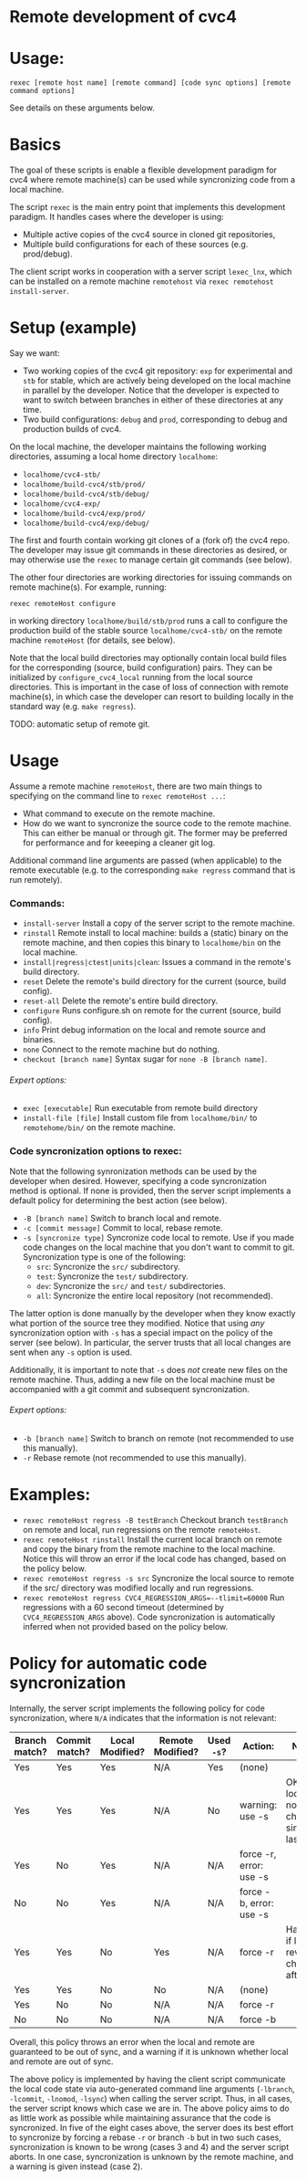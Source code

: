 # Remote development of cvc4

# Usage:

`rexec [remote host name] [remote command] [code sync options] [remote command options]`

See details on these arguments below.

# Basics

The goal of these scripts is enable a flexible development paradigm for cvc4
where remote machine(s) can be used while syncronizing code from a local
machine.

The script `rexec` is the main entry point that implements this development
paradigm. It handles cases where the developer is using:
- Multiple active copies of the cvc4 source in cloned git repositories,
- Multiple build configurations for each of these sources (e.g. prod/debug).

The client script works in cooperation with a server script `lexec_lnx`, which
can be installed on a remote machine `remotehost` via `rexec remotehost install-server`.

# Setup (example)

Say we want:

* Two working copies of the cvc4 git repository: `exp` for experimental and `stb`
for stable, which are actively being developed on the local machine in
parallel by the developer. Notice that the developer is expected to want to
switch between branches in either of these directories at any time.
* Two build configurations: `debug` and `prod`, corresponding to debug
and production builds of cvc4.

On the local machine, the developer maintains the following working directories,
assuming a local home directory `localhome`:

* `localhome/cvc4-stb/`
* `localhome/build-cvc4/stb/prod/`
* `localhome/build-cvc4/stb/debug/`
* `localhome/cvc4-exp/`
* `localhome/build-cvc4/exp/prod/`
* `localhome/build-cvc4/exp/debug/`

The first and fourth contain working git clones of a (fork of) the cvc4 repo. 
The developer may issue git commands in these directories as desired, or
may otherwise use the `rexec` to manage certain git commands (see below).

The other four directories are working directories for issuing commands on
remote machine(s). For example, running:

`rexec remoteHost configure`

in working directory `localhome/build/stb/prod` runs a call to configure the
production build of the stable source `localhome/cvc4-stb/` on the remote
machine `remoteHost` (for details, see below).

Note that the local build directories may optionally contain local build files
for the corresponding (source, build configuration) pairs. They can be
initialized by `configure_cvc4_local` running from the local source directories.
This is important in the case of loss of connection with remote machine(s), in
which case the developer can resort to building locally in the standard way
(e.g. `make regress`).

TODO: automatic setup of remote git.

# Usage

Assume a remote machine `remoteHost`, there are two main things to specifying
on the command line to `rexec remoteHost ...`:

* What command to execute on the remote machine.
* How do we want to syncronize the source code to the remote machine. This can
either be manual or through git. The former may be preferred for performance
and for keeeping a cleaner git log.

Additional command line arguments are passed (when applicable) to the remote
executable (e.g. to the corresponding `make regress` command that is run
remotely).

### Commands:

* `install-server`
Install a copy of the server script to the remote machine.
* `rinstall`
Remote install to local machine: builds a (static) binary on the remote machine,
and then copies this binary to `localhome/bin` on the local machine.
* `install|regress|ctest|units|clean`: 
Issues a command in the remote's build directory.
* `reset`
Delete the remote's build directory for the current (source, build config).
* `reset-all`
Delete the remote's entire build directory.
* `configure`
Runs configure.sh on remote for the current (source, build config).
* `info`
Print debug information on the local and remote source and binaries.
* `none`
Connect to the remote machine but do nothing.
* `checkout [branch name]`
Syntax sugar for `none -B [branch name]`.

###### Expert options:

* `exec [executable]`
Run executable from remote build directory
* `install-file [file]`
Install custom file from `localhome/bin/` to `remotehome/bin/` on the remote machine.

### Code syncronization options to rexec:

Note that the following synronization methods can be used by the developer
when desired. However, specifying a code syncronization method is optional.
If none is provided, then the server script implements a default policy
for determining the best action (see below).

* `-B [branch name]`
Switch to branch local and remote.
* `-c [commit message]`
Commit to local, rebase remote.
* `-s [syncronize type]`
Syncronize code local to remote. Use if you made code changes on the local machine that you don't want to commit to git.
Syncronization type is one of the following:
  - `src`: Syncronize the `src/` subdirectory.
  - `test`: Syncronize the `test/` subdirectory.
  - `dev`: Syncronize the `src/` and `test/` subdirectories.
  - `all`: Syncronize the entire local repository (not recommended).

The latter option is done manually by the developer when they know exactly
what portion of the source tree they modified.
Notice that using *any* syncronization option with `-s` has a special impact on
the policy of the server (see below). In particular, the server trusts that
all local changes are sent when any `-s` option is used.

Additionally, it is important to note that `-s` does *not* create new files
on the remote machine. Thus, adding a new file on the local machine must be
accompanied with a git commit and subsequent syncronization.

###### Expert options:

* `-b [branch name]`
Switch to branch on remote (not recommended to use this manually).
* `-r`
Rebase remote (not recommended to use this manually).

# Examples:

* `rexec remoteHost regress -B testBranch`
Checkout branch `testBranch` on remote and local, run regressions on the remote `remoteHost`.
* `rexec remoteHost rinstall`
Install the current local branch on remote and copy the binary from the remote machine to the local machine. Notice this will throw an error if the local code has changed, based on the policy below.
* `rexec remoteHost regress -s src`
Syncronize the local source to remote if the src/ directory was modified locally and run regressions.
* `rexec remoteHost regress CVC4_REGRESSION_ARGS=--tlimit=60000`
Run regressions with a 60 second timeout (determined by `CVC4_REGRESSION_ARGS` above). Code syncronization is automatically inferred when not provided based on the policy below.

# Policy for automatic code syncronization
 
Internally, the server script implements the following policy for code syncronization, where `N/A` indicates that the information is not relevant:

| Branch match? | Commit match? | Local Modified? | Remote Modified? | Used `-s`?        | Action:                       | Notes                                            |
|---------------|---------------|-----------------|------------------|-------------------|-------------------------------|--------------------------------------------------|
| Yes           | Yes           | Yes             | N/A              | Yes               | (none)                        |                                                  |
| Yes           | Yes           | Yes             | N/A              | No                | warning: use -s               | OK if local has no changes since last `-s`       |
| Yes           | No            | Yes             | N/A              | N/A               | force -r, error: use -s       |                                                  |
| No            | No            | Yes             | N/A              | N/A               | force -b, error: use -s       |                                                  |
| Yes           | Yes           | No              | Yes              | N/A               | force -r                      | Happens if local reverts changes after `-s`      |
| Yes           | Yes           | No              | No               | N/A               | (none)                        |                                                  |
| Yes           | No            | No              | N/A              | N/A               | force -r                      |                                                  |
| No            | No            | No              | N/A              | N/A               | force -b                      |                                                  |

Overall, this policy throws an error when the local and remote are
guaranteed to be out of sync, and a warning if it is unknown whether
local and remote are out of sync.

The above policy is implemented by having the client script communicate the local code state via auto-generated command
line arguments (`-lbranch`, `-lcommit`, `-lnomod`, `-lsync`) when calling the server script. Thus, in all
cases, the server script knows which case we are in. The above policy aims to do as little work
as possible while maintaining assurance that the code is syncronized. In five of the eight cases
above, the server does its best effort to syncronize by forcing a rebase `-r` or branch `-b`
but in two such cases, syncronization is known to be wrong (cases 3 and 4) and the server script aborts.
In one case, syncronization is unknown by the remote machine, and a warning is given instead (case 2).
